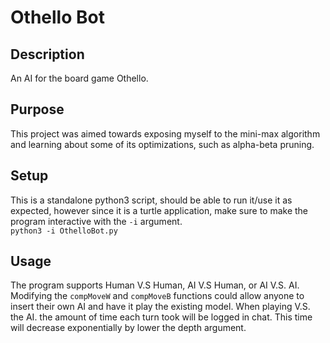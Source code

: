 # Othello Bot

## Description
An AI for the board game Othello. 

## Purpose 

This project was aimed towards exposing myself to the mini-max algorithm and learning about some of its optimizations, such as alpha-beta pruning. 

## Setup

This is a standalone python3 script, should be able to run it/use it as expected, however since it is a turtle application, make sure to make the program interactive with the `-i` argument.    
`python3 -i OthelloBot.py`

## Usage 

The program supports Human V.S Human, AI V.S Human, or AI V.S. AI. Modifying the `compMoveW` and `compMoveB` functions could allow anyone to insert their own AI and have it play the existing model. When playing V.S. the AI. the amount of time each turn took will be logged in chat. This time will decrease exponentially by lower the depth argument. 
  

